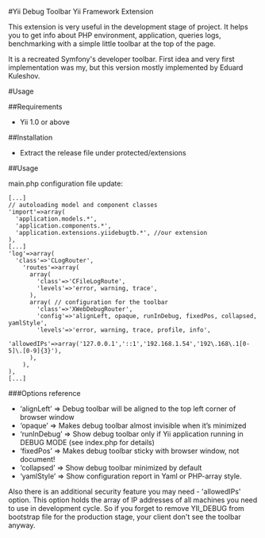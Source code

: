 #Yii Debug Toolbar Yii Framework Extension

This extension is very useful in the development stage of project. It helps you
to get info about PHP environment, application, queries logs, benchmarking with
a simple little toolbar at the top of the page.

It is a recreated Symfony's developer toolbar. First idea and very first
implementation was my, but this version mostly implemented by Eduard Kuleshov.

#Usage

##Requirements

* Yii 1.0 or above

##Installation

* Extract the release file under protected/extensions

##Usage

main.php configuration file update:

    [...] 
    // autoloading model and component classes
    'import'=>array(
      'application.models.*',
      'application.components.*',
      'application.extensions.yiidebugtb.*', //our extension
    ),
    [...]
    'log'=>array(
      'class'=>'CLogRouter',
        'routes'=>array(
          array(
            'class'=>'CFileLogRoute',
            'levels'=>'error, warning, trace',
          ),
          array( // configuration for the toolbar
            'class'=>'XWebDebugRouter',
            'config'=>'alignLeft, opaque, runInDebug, fixedPos, collapsed, yamlStyle',
            'levels'=>'error, warning, trace, profile, info',
						'allowedIPs'=>array('127.0.0.1','::1','192.168.1.54','192\.168\.1[0-5]\.[0-9]{3}'),
          ),
        ),
    ),
    [...]

###Options reference

* ‘alignLeft’ => Debug toolbar will be aligned to the top left corner of browser window
* ‘opaque’ => Makes debug toolbar almost invisible when it’s minimized
* ‘runInDebug’ => Show debug toolbar only if Yii application running in DEBUG MODE (see index.php for details)
* ‘fixedPos’ => Makes debug toolbar sticky with browser window, not document!
* ‘collapsed’ => Show debug toolbar minimized by default
* ‘yamlStyle’ => Show configuration report in Yaml or PHP-array style.

Also there is an additional security feature you may need - 'allowedIPs' option.
This option holds the array of IP addresses of all machines you need to use in
development cycle. So if you forget to remove YII_DEBUG from bootstrap file for
the production stage, your client don't see the toolbar anyway.
